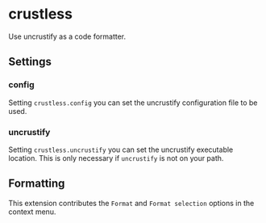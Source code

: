 # crustless

Use uncrustify as a code formatter.

## Settings

### config

Setting `crustless.config` you can set the uncrustify configuration file to be used.

### uncrustify

Setting `crustless.uncrustify` you can set the uncrustify executable location. This is only necessary if `uncrustify` is not on your path.

## Formatting

This extension contributes the `Format` and `Format selection` options in the context menu.
